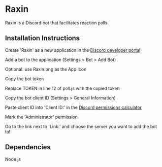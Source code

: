 # Raxin
Raxin is a Discord bot that facilitates reaction polls.

## Installation Instructions
Create 'Raxin' as a new application in the [Discord developer portal](http://discord.com/developers/applications/)

Add a bot to the application (Settings > Bot > Add Bot)

Optional: use Raxin.png as the App Icon

Copy the bot token

Replace TOKEN in line 12 of poll.js with the copied token

Copy the bot client ID (Settings > General Information)

Paste client ID into 'Client ID:' in the [Discord permissions calculator](https://discordapi.com/permissions.html#0)

Mark the 'Administrator' permission

Go to the link next to 'Link:' and choose the server you want to add the bot to!

## Dependencies
Node.js
